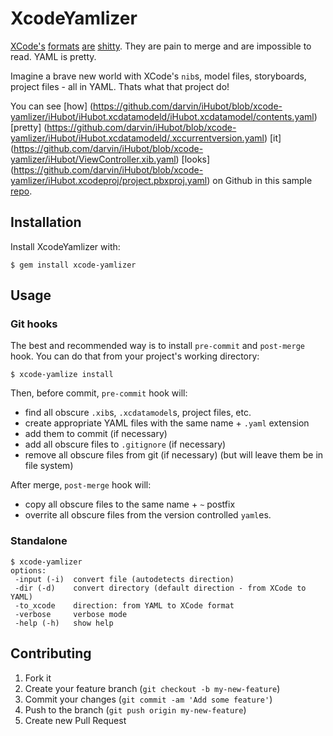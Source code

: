# XcodeYamlizer

[XCode's](http://stackoverflow.com/questions/2004135/how-to-merge-conflicts-file-project-pbxproj-in-xcode-use-svn) 
[formats](http://stackoverflow.com/questions/4022362/merging-xcode-project-files)
[are](https://discussions.apple.com/thread/3081125?start=0&tstart=0) 
[shitty](http://stackoverflow.com/questions/10552082/finding-the-error-in-xcodes-project-pbxproj-after-merge).
They are pain to merge and are impossible to read. YAML is pretty.

Imagine a brave new world with XCode's `nib`s, model files, storyboards,
project files - all in YAML. Thats what that project do!

You can see [how] (https://github.com/darvin/iHubot/blob/xcode-yamlizer/iHubot/iHubot.xcdatamodeld/iHubot.xcdatamodel/contents.yaml)
[pretty] (https://github.com/darvin/iHubot/blob/xcode-yamlizer/iHubot/iHubot.xcdatamodeld/.xccurrentversion.yaml)
[it] (https://github.com/darvin/iHubot/blob/xcode-yamlizer/iHubot/ViewController.xib.yaml)
[looks] (https://github.com/darvin/iHubot/blob/xcode-yamlizer/iHubot.xcodeproj/project.pbxproj.yaml)
on Github in this sample [repo](https://github.com/darvin/iHubot/blob/xcode-yamlizer/).


## Installation

Install XcodeYamlizer with:

    $ gem install xcode-yamlizer

## Usage

### Git hooks

The best and recommended way is to install `pre-commit` and `post-merge` hook.
You can do that from your project's working directory:

    $ xcode-yamlize install

Then, before commit, `pre-commit` hook will:

  - find all obscure `.xib`s, `.xcdatamodel`s, project files, etc.
  - create appropriate YAML files with the same name + `.yaml` extension
  - add them to commit (if necessary)
  - add all obscure files to `.gitignore` (if necessary)
  - remove all obscure files from git (if necessary) (but will leave them be in file system)

After merge, `post-merge` hook will:

  - copy all obscure files to the same name + `~` postfix
  - overrite all obscure files from the version controlled `yaml`es.

### Standalone

```
$ xcode-yamlizer
options:
 -input (-i)  convert file (autodetects direction)
 -dir (-d)    convert directory (default direction - from XCode to YAML)
 -to_xcode    direction: from YAML to XCode format
 -verbose     verbose mode
 -help (-h)   show help
```

## Contributing

1. Fork it
2. Create your feature branch (`git checkout -b my-new-feature`)
3. Commit your changes (`git commit -am 'Add some feature'`)
4. Push to the branch (`git push origin my-new-feature`)
5. Create new Pull Request
